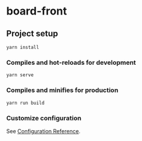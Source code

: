 # board-front

## Project setup

```
yarn install
```

### Compiles and hot-reloads for development

```
yarn serve
```

### Compiles and minifies for production

```
yarn run build
```

### Customize configuration

See [Configuration Reference](https://cli.vuejs.org/config/).
